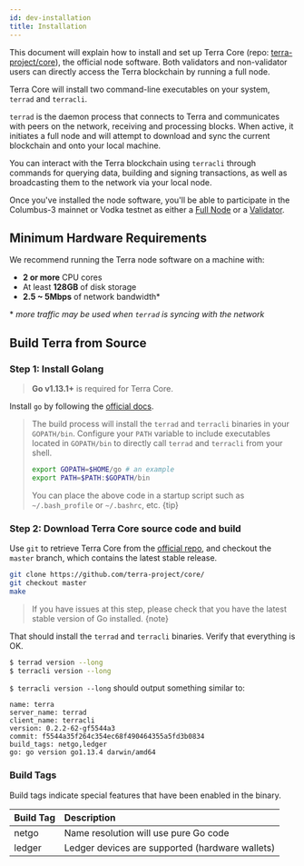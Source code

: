```yaml
---
id: dev-installation
title: Installation
---
```


This document will explain how to install and set up Terra Core (repo: [terra-project/core](https://github.com/terra-project/core/)), the official node software. Both validators and non-validator users can directly access the Terra blockchain by running a full node.

Terra Core will install two command-line executables on your system, `terrad` and `terracli`. 

`terrad` is the daemon process that connects to Terra and communicates with peers on the network, receiving and processing blocks. When active, it initiates a full node and will attempt to download and sync the current blockchain and onto your local machine.

You can interact with the Terra blockchain using `terracli` through commands for querying data, building and signing transactions, as well as broadcasting them to the network via your local node.

Once you've installed the node software, you'll be able to participate in the Columbus-3 mainnet or Vodka testnet as either a [Full Node]() or a [Validator]().

## Minimum Hardware Requirements

We recommend running the Terra node software on a machine with:

* **2 or more** CPU cores
* At least **128GB** of disk storage
* **2.5 ~ 5Mbps** of network bandwidth*

\* *more traffic may be used when `terrad` is syncing with the network*

## Build Terra from Source

### Step 1: Install Golang

> **Go v1.13.1+** is required for Terra Core.

Install `go` by following the [official docs](https://golang.org/doc/install).

> The build process will install the `terrad` and `terracli` binaries in your `GOPATH/bin`. 
> Configure your `PATH` variable to include executables located in `GOPATH/bin` to directly
> call `terrad` and `terracli` from your shell.
> ```bash
> export GOPATH=$HOME/go # an example
> export PATH=$PATH:$GOPATH/bin
> ```
> You can place the above code in a startup script such as `~/.bash_profile` or `~/.bashrc`, etc.
{tip}

### Step 2: Download Terra Core source code and build
Use `git` to retrieve Terra Core from the [official repo](https://github.com/terra-project/core/), and checkout the `master` branch, which contains the latest stable release. 

```bash
git clone https://github.com/terra-project/core/
git checkout master
make
```

> If you have issues at this step, please check that you have the latest stable version of Go installed.
{note}

That should install the `terrad` and `terracli` binaries. Verify that everything is OK.

```bash
$ terrad version --long
$ terracli version --long
```

`$ terracli version --long` should output something similar to:

```text
name: terra
server_name: terrad
client_name: terracli
version: 0.2.2-62-gf5544a3
commit: f5544a35f264c354ec68f490464355a5fd3b0834
build_tags: netgo,ledger
go: go version go1.13.4 darwin/amd64
```

### Build Tags

Build tags indicate special features that have been enabled in the binary.

| Build Tag | Description |
| :--- | :--- |
| netgo | Name resolution will use pure Go code |
| ledger | Ledger devices are supported \(hardware wallets\) |